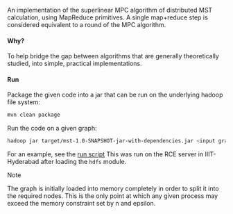 An implementation of the superlinear MPC algorithm of distributed MST calculation, using MapReduce primitives. A single map+reduce step is considered equivalent to a round of the MPC algorithm. 


#### Why? 

To help bridge the gap between algorithms that are generally theoretically studied, into simple, practical implementations. 

#### Run
Package the given code into a jar that can be run on the underlying hadoop file system: 
```sh
mvn clean package
```

Run the code on a given graph: 
```sh
hadoop jar target/mst-1.0-SNAPSHOT-jar-with-dependencies.jar <input graph> <base-path> <input-dir> <output-prefix> <epsilon>
```

For an example, see the [run script](./scripts/run.sh)
This was run on the RCE server in IIIT-Hyderabad after loading the `hdfs` module. 

> [!NOTE]  
> The graph is initially loaded into memory completely in order to split it into the required nodes. This is the only point at which any given process may exceed the memory constraint set by n and epsilon. 

